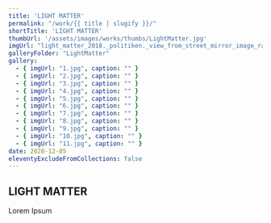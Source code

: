 ```yaml
---
title: 'LIGHT MATTER'
permalink: "/work/{{ title | slugify }}/"
shortTitle: 'LIGHT MATTER'
thumbUrl: '/assets/images/works/thumbs/LightMatter.jpg'
imgUrl: "light_matter_2018._politiken._view_from_street_mirror_image_raadhuspladsen_cph.jpg"
galleryFolder: "LightMatter"
gallery:
  - { imgUrl: "1.jpg", caption: "" }
  - { imgUrl: "2.jpg", caption: "" }
  - { imgUrl: "3.jpg", caption: "" }
  - { imgUrl: "4.jpg", caption: "" }
  - { imgUrl: "5.jpg", caption: "" }
  - { imgUrl: "6.jpg", caption: "" }
  - { imgUrl: "7.jpg", caption: "" }
  - { imgUrl: "8.jpg", caption: "" }
  - { imgUrl: "9.jpg", caption: "" }
  - { imgUrl: "10.jpg", caption: "" }
  - { imgUrl: "11.jpg", caption: "" }
date: 2020-12-05
eleventyExcludeFromCollections: false
---
```



<h2>LIGHT MATTER</h2>
<p>Lorem Ipsum</p>